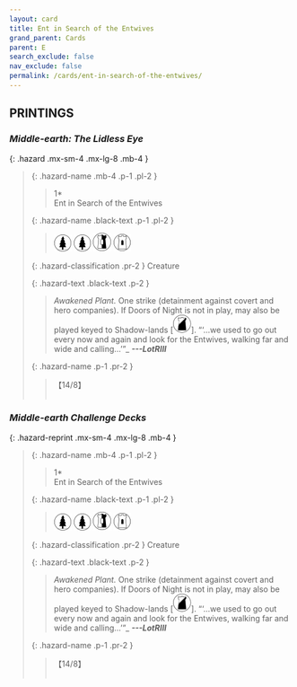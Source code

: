 ```yaml
---
layout: card
title: Ent in Search of the Entwives
grand_parent: Cards
parent: E
search_exclude: false
nav_exclude: false
permalink: /cards/ent-in-search-of-the-entwives/
---
```


## PRINTINGS


### _Middle-earth: The Lidless Eye_

{: .hazard .mx-sm-4 .mx-lg-8 .mb-4 }
> {: .hazard-name .mb-4 .p-1 .pl-2 }
> > <div class="hazard-mp">1*</div>
> > <div class="card-name">Ent in Search of the Entwives</div>
>
> {: .hazard-name .black-text .p-1 .pl-2 }
> > ![](/assets/images/wilderness.svg) ![](/assets/images/wilderness.svg) ![](/assets/images/border-land.svg) ![](/assets/images/free-domain.svg)
>
> {: .hazard-classification .pr-2 }
> Creature
>
> {: .hazard-text .black-text .p-2 }
> > _Awakened Plant._ One strike (detainment against covert and hero companies). If Doors of Night is not in play, may also be played keyed to Shadow-lands \[![](/assets/images/shadow-land.svg)].   “‘...we used to go out every now and again and look for the Entwives, walking far and wide and calling...’”_ ***---&#65279;LotRIII*** 
>
> {: .hazard-name .p-1 .pr-2 }
> > <div class="card-shield">【14/8】</div>
> > <div class="card-corruption">&nbsp;</div>

### _Middle-earth Challenge Decks_

{: .hazard-reprint .mx-sm-4 .mx-lg-8 .mb-4 }
> {: .hazard-name .mb-4 .p-1 .pl-2 }
> > <div class="hazard-mp">1*</div>
> > <div class="card-name">Ent in Search of the Entwives</div>
>
> {: .hazard-name .black-text .p-1 .pl-2 }
> > ![](/assets/images/wilderness.svg) ![](/assets/images/wilderness.svg) ![](/assets/images/border-land.svg) ![](/assets/images/free-domain.svg)
>
> {: .hazard-classification .pr-2 }
> Creature
>
> {: .hazard-text .black-text .p-2 }
> > _Awakened Plant._ One strike (detainment against covert and hero companies). If Doors of Night is not in play, may also be played keyed to Shadow-lands \[![](/assets/images/shadow-land.svg)].   “‘...we used to go out every now and again and look for the Entwives, walking far and wide and calling...’”_ ***---&#65279;LotRIII*** 
>
> {: .hazard-name .p-1 .pr-2 }
> > <div class="card-shield">【14/8】</div>
> > <div class="card-corruption-white">&nbsp;</div>
